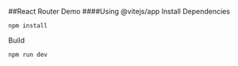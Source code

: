 ##React Router Demo 
####Using @vitejs/app
Install Dependencies
```
npm install
```
Build
```
npm run dev
```